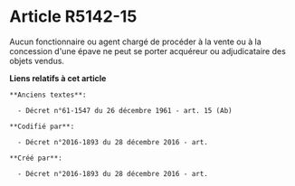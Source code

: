 # Article R5142-15

Aucun fonctionnaire ou agent chargé de procéder à la vente ou à la concession d'une épave ne peut se porter acquéreur ou
adjudicataire des objets vendus.

**Liens relatifs à cet article**

	**Anciens textes**:

	  - Décret n°61-1547 du 26 décembre 1961 - art. 15 (Ab)

	**Codifié par**:

	  - Décret n°2016-1893 du 28 décembre 2016 - art.

	**Créé par**:

	  - Décret n°2016-1893 du 28 décembre 2016 - art.
